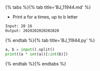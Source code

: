 {% tabs %}{% tab title='BJ_11944.md' %}

* Print a for a times, up to b letter

```txt
Input: 20 16
Output: 2020202020202020
```

{% endtab %}{% tab title='BJ_11944.py' %}

```py
a, b = input().split()
print((a * int(a))[:int(b)])
```

{% endtab %}{% endtabs %}
